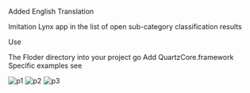 
Added English Translation

Imitation Lynx app in the list of open sub-category classification results

Use

The Floder directory into your project go
Add QuartzCore.framework
Specific examples see

![p1](http://ww2.sinaimg.cn/bmiddle/76770db5jw1dwr687gwgmj.jpg)
![p2](http://ww1.sinaimg.cn/bmiddle/76770db5gw1dwr6a3fz5jj.jpg)
![p3](http://ww3.sinaimg.cn/bmiddle/76770db5gw1dwr6b65inej.jpg)

